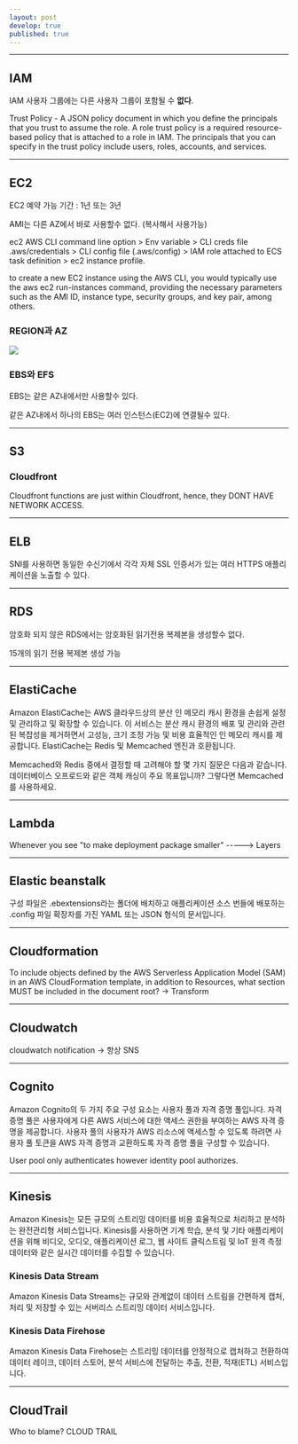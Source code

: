 ```yaml
---
layout: post
develop: true
published: true
---
```

---
## IAM
IAM 사용자 그룹에는 다른 사용자 그룹이 포함될 수 **없다**.

Trust Policy - A JSON policy document in which you define the principals that you trust to assume the role. A role trust policy is a required resource-based policy that is attached to a role in IAM. The principals that you can specify in the trust policy include users, roles, accounts, and services.

---

## EC2
EC2 예약 가능 기간 : 1년 또는 3년

AMI는 다른 AZ에서 바로 사용할수 없다. (복사해서 사용가능)

ec2 AWS CLI command line option > Env variable > CLI creds file .aws/credentials > CLI config file (.aws/config) > IAM role attached to ECS task definition > ec2 instance profile.

to create a new EC2 instance using the AWS CLI, you would typically use the aws ec2 run-instances command, providing the necessary parameters such as the AMI ID, instance type, security groups, and key pair, among others.

### REGION과 AZ
![](https://d2908q01vomqb2.cloudfront.net/fc074d501302eb2b93e2554793fcaf50b3bf7291/2021/09/23/Figure-1.-An-example-system-that-transfers-data-across-AZs.png)

### EBS와 EFS
EBS는 같은 AZ내에서만 사용할수 있다.

같은 AZ내에서 하나의 EBS는 여러 인스턴스(EC2)에 연결될수 있다. 

---

## S3

### Cloudfront

Cloudfront functions are just within Cloudfront, hence, they DONT HAVE NETWORK ACCESS. 

---

## ELB
SNI를 사용하면 동일한 수신기에서 각각 자체 SSL 인증서가 있는 여러 HTTPS 애플리케이션을 노출할 수 있다.

---

## RDS
암호화 되지 않은 RDS에서는 암호화된 읽기전용 복제본을 생성할수 없다. 

15개의 읽기 전용 복제본 생성 가능

---

## ElastiCache
Amazon ElastiCache는 AWS 클라우드상의 분산 인 메모리 캐시 환경을 손쉽게 설정 및 관리하고 및 확장할 수 있습니다. 이 서비스는 분산 캐시 환경의 배포 및 관리와 관련된 복잡성을 제거하면서 고성능, 크기 조정 가능 및 비용 효율적인 인 메모리 캐시를 제공합니다. ElastiCache는 Redis 및 Memcached 엔진과 호환됩니다.

Memcached와 Redis 중에서 결정할 때 고려해야 할 몇 가지 질문은 다음과 같습니다. 데이터베이스 오프로드와 같은 객체 캐싱이 주요 목표입니까? 그렇다면 Memcached를 사용하세요.

---

## Lambda
Whenever you see "to make deployment package smaller" -----> Layers

---

## Elastic beanstalk
구성 파일은 .ebextensions라는 폴더에 배치하고 애플리케이션 소스 번들에 배포하는 .config 파일 확장자를 가진 YAML 또는 JSON 형식의 문서입니다.

---
## Cloudformation
To include objects defined by the AWS Serverless Application Model (SAM) in an AWS CloudFormation template, in addition to Resources, what section MUST be included in the document root? -> Transform

---

## Cloudwatch
cloudwatch notification -> 항상 SNS

---
## Cognito
Amazon Cognito의 두 가지 주요 구성 요소는 사용자 풀과 자격 증명 풀입니다. 자격 증명 풀은 사용자에게 다른 AWS 서비스에 대한 액세스 권한을 부여하는 AWS 자격 증명을 제공합니다. 사용자 풀의 사용자가 AWS 리소스에 액세스할 수 있도록 하려면 사용자 풀 토큰을 AWS 자격 증명과 교환하도록 자격 증명 풀을 구성할 수 있습니다.

User pool only authenticates however identity pool authorizes.

---

## Kinesis
Amazon Kinesis는 모든 규모의 스트리밍 데이터를 비용 효율적으로 처리하고 분석하는 완전관리형 서비스입니다. Kinesis를 사용하면 기계 학습, 분석 및 기타 애플리케이션을 위해 비디오, 오디오, 애플리케이션 로그, 웹 사이트 클릭스트림 및 IoT 원격 측정 데이터와 같은 실시간 데이터를 수집할 수 있습니다.

### Kinesis Data Stream
Amazon Kinesis Data Streams는 규모와 관계없이 데이터 스트림을 간편하게 캡처, 처리 및 저장할 수 있는 서버리스 스트리밍 데이터 서비스입니다.

### Kinesis Data Firehose
Amazon Kinesis Data Firehose는 스트리밍 데이터를 안정적으로 캡처하고 전환하여 데이터 레이크, 데이터 스토어, 분석 서비스에 전달하는 추출, 전환, 적재(ETL) 서비스입니다.

---
## CloudTrail
Who to blame? CLOUD TRAIL